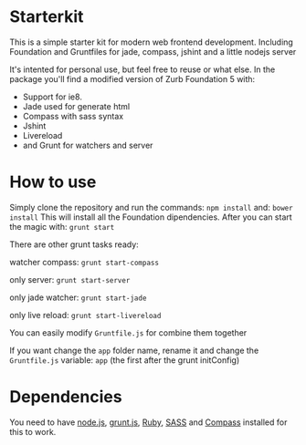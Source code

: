 Starterkit
==========

This is a simple starter kit for modern web frontend development. 
Including Foundation and Gruntfiles for jade, compass, jshint and a little nodejs server

 It's intented for personal use, but feel free to reuse or what else. 
 In the package you'll find a modified version of Zurb Foundation 5 with:
 * Support for ie8.
 * Jade used for generate html
 * Compass with sass syntax
 * Jshint 
 * Livereload
 * and Grunt for watchers and server

How to use
==========

Simply clone the repository and run the commands: 
```npm install```
and:
```bower install```
This will install all the Foundation dipendencies. 
After you can start the magic with: ```grunt start```

There are other grunt tasks ready:

watcher compass: ```grunt start-compass```

only server: ```grunt start-server```

only jade watcher: ```grunt start-jade```

only live reload: ```grunt start-livereload```

You can easily modify ```Gruntfile.js``` for combine them together

If you want change the ```app``` folder name, rename it and change the ```Gruntfile.js```
variable: ```app``` (the first after the grunt initConfig)


Dependencies
============
You need to have [node.js](http://nodejs.org), [grunt.js](https://github.com/cowboy/grunt), [Ruby](https://www.ruby-lang.org/), [SASS](http://sass-lang.com) and [Compass](http://compass-style.org) installed for this to work.

